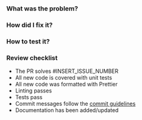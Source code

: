 ### What was the problem?

### How did I fix it?

### How to test it?

### Review checklist

* The PR solves #INSERT_ISSUE_NUMBER
* All new code is covered with unit tests
* All new code was formatted with Prettier
* Linting passes
* Tests pass
* Commit messages follow the [commit guidelines](CONTRIBUTING.md#git-commit-messages)
* Documentation has been added/updated
